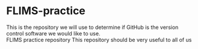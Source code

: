 FLIMS-practice
==============
This is the repository we will use to determine if GitHub is the version control software we would like to use.  
FLIMS practice repository
This repository should be very useful to all of us
